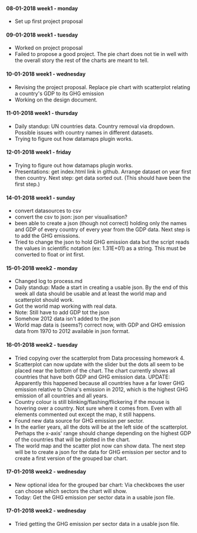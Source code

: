 #### 08-01-2018    week1 - monday
- Set up first project proposal

#### 09-01-2018    week1 - tuesday
- Worked on project proposal
- Failed to propose a good project.
The pie chart does not tie in well with the overall story the rest of the charts
are meant to tell.

#### 10-01-2018    week1 - wednesday
- Revising the project proposal.
Replace pie chart with scatterplot relating a country's GDP to its GHG emission
- Working on the design document.

#### 11-01-2018    week1 - thursday
- Daily standup:
UN countries data. Country removal via dropdown. Possible issues with country
names in different datasets.
- Trying to figure out how datamaps plugin works.

#### 12-01-2018    week1 - friday
- Trying to figure out how datamaps plugin works.
- Presentations:
get index.html link in github.
Arrange dataset on year first then country.
Next step: get data sorted out. (This should have been the first step.)

#### 14-01-2018    week1 - sunday
- convert datasources to csv
- convert the csv to json: json per visualisation?
- been able to create a json (though not correct) holding only the names and GDP
of every country of every year from the GDP data. Next step is to add the GHG
emissions.
- Tried to change the json to hold GHG emission data but the script reads the
values in scientific notation (ex: 1.31E+01) as a string. This must be converted
to float or int first.

#### 15-01-2018    week2 - monday
- Changed log to process.md
- Daily standup: Made a start in creating a usable json. By the end of this week
all data should be usable and at least the world map and scatterplot should
work.
- Got the world map working with real data.
- Note: Still have to add GDP tot the json
- Somehow 2012 data isn't added to the json
- World map data is (seems?) correct now, with GDP and GHG emission data from
1970 to 2012 available in json format.

#### 16-01-2018    week2 - tuesday
- Tried copying over the scatterplot from Data processing homework 4.
- Scatterplot can now update with the slider but the dots all seem to be placed near the
bottom of the chart. The chart currently shows all countries that have both GDP and GHG
emission data. UPDATE: Apparently this happened because all countries have a far lower
GHG emission relative to China's emission in 2012, which is the highest GHG emission of
all countries and all years.
- Country colour is still blinking/flashing/flickering if the mouse is hovering over a
country. Not sure where it comes from. Even with all elements commented out except the
map, it still happens.
- Found new data source for GHG emission per sector.
- In the earlier years, all the dots will be at the left side of the scatterplot.
Perhaps the x-axis' range should change depending on the highest GDP of the countries
that will be plotted in the chart.
- The world map and the scatter plot now can show data. The next
step will be to create a json for the data for GHG emission per sector and to create
a first version of the grouped bar chart.

#### 17-01-2018    week2 - wednesday
- New optional idea for the grouped bar chart: Via checkboxes the user can
choose which sectors the chart will show.
- Today: Get the GHG emission per sector data in a usable json file.

#### 17-01-2018    week2 - wednesday
- Tried getting the GHG emission per sector data in a usable json file.

